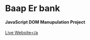 <h1>Baap Er bank</h1>
<h4>JavaScript DOM Manupulation Project</h4>
<a href="https://rayhan60611.github.io/P_hero_module27_JS-DOM-baap_er_bank/" target ="\_blank"

> Live Website</a
